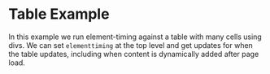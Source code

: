 # Table Example

In this example we run element-timing against a table with many cells using divs.
We can set `elementtiming` at the top level and get updates for when the table updates, including when content is dynamically added after page load.
